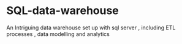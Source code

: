 # SQL-data-warehouse
An Intriguing data warehouse set up with sql server , including ETL processes , data modelling and analytics
